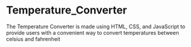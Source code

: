 # Temperature_Converter
The Temperature Converter is made using HTML, CSS, and JavaScript to provide users with a convenient way to convert temperatures between celsius and fahrenheit
